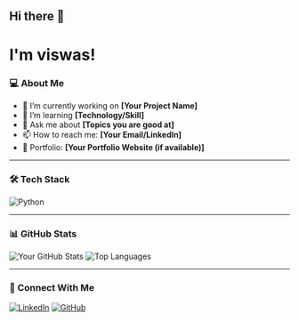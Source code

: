 ## Hi there 👋
#  I'm viswas! 

### 💻 About Me
- 🔭 I’m currently working on **[Your Project Name]**
- 🌱 I’m learning **[Technology/Skill]**
- 💬 Ask me about **[Topics you are good at]**
- 📫 How to reach me: **[Your Email/LinkedIn]**
- 🚀 Portfolio: **[Your Portfolio Website (if available)]**

---

### 🛠 Tech Stack
![Python](https://img.shields.io/badge/-Python-3776AB?style=flat-square&logo=python&logoColor=white)

---

### 📊 GitHub Stats
![Your GitHub Stats](https://github-readme-stats.vercel.app/api?username=viswas6&show_icons=true&theme=radical)
![Top Languages](https://github-readme-stats.vercel.app/api/top-langs/?username=viswas6&layout=compact&theme=radical)

---

### 🔗 Connect With Me
[![LinkedIn](https://img.shields.io/badge/-LinkedIn-blue?style=flat-square&logo=linkedin&logoColor=white)](https://www.linkedin.com/in/viswas-ssv/)
[![GitHub](https://img.shields.io/badge/-GitHub-black?style=flat-square&logo=github)](https://github.com/viswas6)

<!--
**viswas6/viswas6** is a ✨ _special_ ✨ repository because its `README.md` (this file) appears on your GitHub profile.

Here are some ideas to get you started:

- 🔭 I’m currently working on ...
- 🌱 I’m currently learning ...
- 👯 I’m looking to collaborate on ...
- 🤔 I’m looking for help with ...
- 💬 Ask me about ...
- 📫 How to reach me: ...
- 😄 Pronouns: ...
- ⚡ Fun fact: ...
-->
